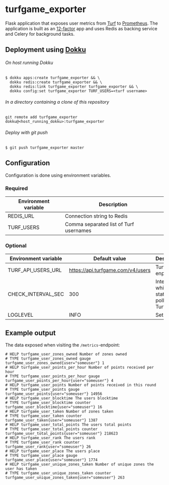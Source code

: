 # turfgame_exporter

Flask application that exposes user metrics from [Turf](https://turfgame.com/) to [Prometheus](https://prometheus.io/). The application is built as an [12-factor](https://12factor.net/) app and uses Redis as backing service and Celery for background tasks.

## Deployment using [Dokku](https://github.com/dokku)

###### On host running Dokku

```
$ dokku apps:create turfgame_exporter && \
  dokku redis:create turfgame_exporter && \
  dokku redis:link turfgame_exporter turfgame_exporter && \
  dokku config:set turfgame_exporter TURF_USERS=<turf username>
```

###### In a directory containing a clone of this repository

```
git remote add turfgame_exporter dokku@<host_running_dokku>:turfgame_exporter
```

###### Deploy with git push

```
$ git push turfgame_exporter master
```

## Configuration

Configuration is done using environment variables.

### Required 

| Environment variable | Description                            |
| -------------------- | -------------------------------------- |
| REDIS_URL            | Connection string to Redis             |
| TURF_USERS           | Comma separated list of Turf usernames |

### Optional

| Environment variable | Default value                     | Description                                           |
| -------------------- | --------------------------------- | ----------------------------------------------------- |
| TURF_API_USERS_URL   | https://api.turfgame.com/v4/users | Turf API enpoint                                      |
| CHECK_INTERVAL_SEC   | 300                               | Interval in which statistics is polled from Turf API. |
| LOGLEVEL             | INFO                              | Set loglevel                                          |

## Example output

The data exposed when visiting the `/metrics`-endpoint:

```
# HELP turfgame_user_zones_owned Number of zones owned
# TYPE turfgame_user_zones_owned gauge
turfgame_user_zones_owned{user="someuser"} 1
# HELP turfgame_user_points_per_hour Number of points received per hour
# TYPE turfgame_user_points_per_hour gauge
turfgame_user_points_per_hour{user="someuser"} 4
# HELP turfgame_user_points Number of points received in this round
# TYPE turfgame_user_points gauge
turfgame_user_points{user="someuser"} 14956
# HELP turfgame_user_blocktime The users blocktime
# TYPE turfgame_user_blocktime counter
turfgame_user_blocktime{user="someuser"} 16
# HELP turfgame_user_taken Number of zones taken
# TYPE turfgame_user_taken counter
turfgame_user_taken{user="someuser"} 1387
# HELP turfgame_user_total_points The users total points
# TYPE turfgame_user_total_points counter
turfgame_user_total_points{user="someuser"} 218623
# HELP turfgame_user_rank The users rank
# TYPE turfgame_user_rank counter
turfgame_user_rank{user="someuser"} 26
# HELP turfgame_user_place The users place
# TYPE turfgame_user_place gauge
turfgame_user_place{user="someuser"} 1774
# HELP turfgame_user_unique_zones_taken Number of unique zones the user has taken
# TYPE turfgame_user_unique_zones_taken counter
turfgame_user_unique_zones_taken{user="someuser"} 263
```

